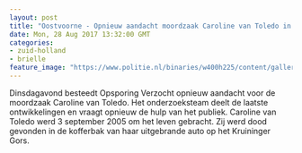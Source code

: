 ```yaml
---
layout: post
title: "Oostvoorne - Opnieuw aandacht moordzaak Caroline van Toledo in Opsporing Verzocht"
date: Mon, 28 Aug 2017 13:32:00 GMT
categories: 
- zuid-holland 
- brielle 
feature_image: "https://www.politie.nl/binaries/w400h225/content/gallery/politie/gezocht/dossiers/2017/coldcasekalender-fotos/07-rotterdam/caroline-van-toledo.jpg"
---
```


Dinsdagavond besteedt Opsporing Verzocht opnieuw aandacht voor de moordzaak Caroline van Toledo. Het onderzoeksteam deelt de laatste ontwikkelingen en vraagt opnieuw de hulp van het publiek. Caroline van Toledo werd 3 september 2005 om het leven gebracht. Zij werd dood gevonden in de kofferbak van haar uitgebrande auto op het Kruininger Gors.
